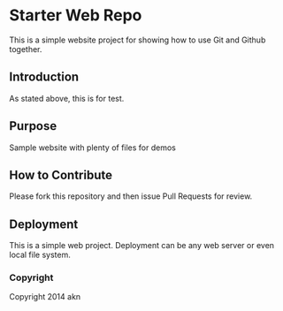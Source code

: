 # Starter Web Repo

This is a simple website project for showing how to use Git and Github together.

## Introduction

As stated above, this is for test.

## Purpose

Sample website with plenty of files for demos

## How to Contribute

Please fork this repository and then issue Pull Requests for review.

## Deployment

This is a simple web project. Deployment can be any web server or even local file system.

### Copyright

Copyright 2014 akn
